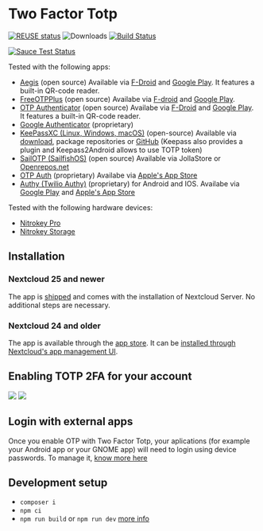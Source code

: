 <!--
  - SPDX-FileCopyrightText: 2016 Nextcloud GmbH and Nextcloud contributors
  - SPDX-License-Identifier: AGPL-3.0-or-later
-->
# Two Factor Totp
[![REUSE status](https://api.reuse.software/badge/github.com/nextcloud/twofactor_totp)](https://api.reuse.software/info/github.com/nextcloud/twofactor_totp)
![Downloads](https://img.shields.io/github/downloads/nextcloud/twofactor_totp/total.svg)
[![Build Status](https://travis-ci.org/nextcloud/twofactor_totp.svg?branch=master)](https://travis-ci.org/nextcloud/twofactor_totp)

[![Sauce Test Status](https://saucelabs.com/browser-matrix/nextcloud-totp.svg)](https://saucelabs.com/u/nextcloud-totp)

Tested with the following apps:
* [Aegis](https://github.com/beemdevelopment/Aegis) (open source) Available via [F-Droid](https://f-droid.org/en/packages/com.beemdevelopment.aegis/) and [Google Play](https://play.google.com/store/apps/details?id=com.beemdevelopment.aegis). It features a built-in QR-code reader.
* [FreeOTPPlus](https://github.com/helloworld1/FreeOTPPlus/) (open source) Availabe via [F-droid](https://f-droid.org/packages/org.liberty.android.freeotpplus/) and [Google Play](https://play.google.com/store/apps/details?id=org.liberty.android.freeotpplus).
* [OTP Authenticator](https://github.com/0xbb/otp-authenticator) (open source) Availabe via [F-Droid](https://f-droid.org/en/packages/net.bierbaumer.otp_authenticator/) and [Google Play](https://play.google.com/store/apps/details?id=net.bierbaumer.otp_authenticator). It features a built-in QR-code reader.
* [Google Authenticator](https://play.google.com/store/apps/details?id=com.google.android.apps.authenticator2) (proprietary)
* [KeePassXC (Linux, Windows, macOS)](https://keepassxc.org/) (open-source) Available via [download](https://keepassxc.org/download/), package repositories or [GitHub](http://www.github.com/keepassxreboot/keepassxc/) (Keepass also provides a plugin and Keepass2Android allows to use TOTP token)
* [SailOTP (SailfishOS)](https://github.com/seiichiro0185/sailotp) (open source) Available via JollaStore or [Openrepos.net](https://openrepos.net/content/seiichiro0185/sailotp)
* [OTP Auth](https://cooperrs.de/otpauth.html) (proprietary) Availabe via [Apple's App Store](https://itunes.apple.com/us/app/otp-auth/id659877384)
* [Authy (Twilio Authy)](https://authy.com/) (proprietary) for Android and IOS. Availabe via [Google Play](https://play.google.com/store/apps/details?id=com.authy.authy) and [Apple's App Store](https://apps.apple.com/de/app/twilio-authy/id494168017)

Tested with the following hardware devices:
* [Nitrokey Pro](https://shop.nitrokey.com/shop/product/nitrokey-pro-2-3)
* [Nitrokey Storage](https://shop.nitrokey.com/shop)

## Installation

### Nextcloud 25 and newer

The app is [shipped](https://docs.nextcloud.com/server/latest/developer_manual/app_publishing_maintenance/release_process.html#shipped-apps) and comes with the installation of Nextcloud Server. No additional steps are necessary.

### Nextcloud 24 and older

The app is available through the [app store](https://apps.nextcloud.com/apps/twofactor_totp). It can be [installed through Nextcloud's app management UI](https://docs.nextcloud.com/server/latest/admin_manual/apps_management.html#managing-apps).

## Enabling TOTP 2FA for your account
![](screenshots/enter_challenge.png)
![](screenshots/settings.png)

## Login with external apps
Once you enable OTP with Two Factor Totp, your aplications (for example your Android app or your GNOME app) will need to login using device passwords. To manage it, [know more here](https://docs.nextcloud.com/server/stable/user_manual/en/session_management.html#managing-devices)

## Development setup

* `composer i`
* `npm ci`
* `npm run build` or `npm run dev` [more info](https://docs.nextcloud.com/server/latest/developer_manual/digging_deeper/npm.html)
